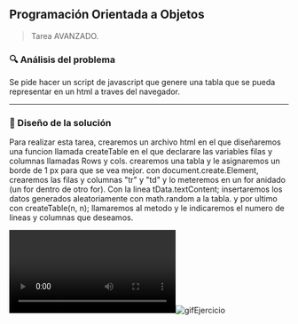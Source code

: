 ## Programación Orientada a Objetos




> Tarea AVANZADO.



### 🔍 Análisis del problema




Se pide hacer un script de javascript que genere una tabla que se pueda representar en un html a traves del navegador.


---


### 📐 Diseño de la solución




Para realizar esta tarea, crearemos un archivo html en el que diseñaremos una funcion llamada createTable en el que declarare las variables filas y columnas llamadas Rows y cols.
crearemos una tabla y le asignaremos un borde de 1 px para que se vea mejor.
con document.create.Element, crearemos las filas y columnas "tr" y "td"
y lo meteremos en un for anidado (un for dentro de otro for). Con la linea tData.textContent; insertaremos los datos generados aleatoriamente con math.random a la tabla.
y por ultimo con createTable(n, n); llamaremos al metodo y le indicaremos el numero de lineas y columnas que deseamos.






![GIF](gifEjercicio.mkv)![gifEjercicio](https://user-images.githubusercontent.com/95092587/198666507-a0bb5d75-0134-4d83-bd4e-8ba3b4120847.gif)



